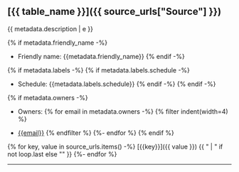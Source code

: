 ## [{{ table_name }}]({{ source_urls["Source"] }})

{{ metadata.description | e }}

{% if metadata.friendly_name -%}
* Friendly name: {{metadata.friendly_name}}
{% endif -%}

{% if metadata.labels -%}
{% if metadata.labels.schedule -%}
* Schedule: {{metadata.labels.schedule}}
{% endif -%}
{% endif -%}

{% if metadata.owners -%}
* Owners: 
{% for email in metadata.owners -%}
{% filter indent(width=4) %}
- [{{email}}](mailto:{{email}}) 
{% endfilter %}
{%- endfor %}
{% endif %}

{% for key, value in source_urls.items() -%}
[{{key}}]({{ value }}) {{ " | " if not loop.last else "" }}
{%- endfor %} 

---

